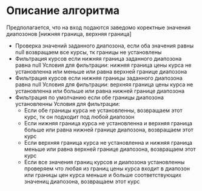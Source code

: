 # Описание алгоритма

Предполагается, что на вход подаются заведомо коректные значения диапозонов [нижняя граница, верхняя граница]

+ Проверка значений заданного диапозона, если оба значения равны null возвращаем все курсы, тк границы не установлены
+ Фильтрация курсов если нижняя граница заданного диапозона равна null
   Условия для фильтрации: нижняя граница цены курса не установленна или меньше или равна верхней границе диапозона
+ Фильтрация курсов если нижняя границы заданного диапозона равна null
   Условия для фильтрации:  верхняя граница цены курса не установленна или больше или равна нижней границе диапозона
+ Фильтрация по умолчанию если обе границы диапозона установленны
   Условия для фильтрации:
   - Если обе границы курса не установленны, возвращаем этот курс, тк он подходит под любой диапозон
   - Если нижняя граница курса не установленна и верхняя граница больше или равна нижней границе диапозона, возвращаем этот курс
   - Если верхняя граница курса не установленна и нижняя граница меньше или равна верхней границе диапозона, возвращаем этот курс
   - Ecли все значения границ курсов и диапозона установленны проверяем что любая из границ цены курса входит в диапозон или границы цен курса меньше и больше соответствующих значениц диапозона, возвращаем этот курс  

